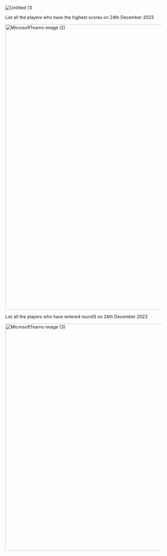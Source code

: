 
![Untitled (1)](https://github.com/AVINASH3264/VALORENT_DB/assets/85469720/9abf8faa-9b10-4f33-9d1c-1ec50099f72c)

List all the players who have the highest scores on 24th December 2023 


<img width="917" alt="MicrosoftTeams-image (2)" src="https://github.com/AVINASH3264/VALORENT_DB/assets/85469720/bab9b54c-63d4-41fb-9e67-534817ca0f38">


List all the players who have entered round3 on 24th December 2023 

<img width="730" alt="MicrosoftTeams-image (3)" src="https://github.com/AVINASH3264/VALORENT_DB/assets/85469720/d56891b2-86ee-4819-b61d-42789d9831dd">
